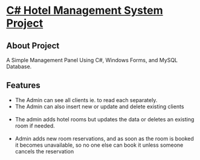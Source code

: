 <p align="left">
    <h1><u>C# Hotel Management System Project</u></h1>
</p>

## About Project

A Simple Management Panel Using C#, Windows Forms, and MySQL Database.

## Features
<ul>
    <li>The Admin can see all clients ie. to read each separately. </li>
    <li>The Admin can also insert new or update and delete existing clients </li>
<br>
    <li>The admin adds hotel rooms but updates the data or deletes an existing room if needed. </li>
<br>
    <li>Admin adds new room reservations, and as soon as the room is booked it becomes unavailable, so no one else can book it unless someone cancels the reservation</li>
</ul>





